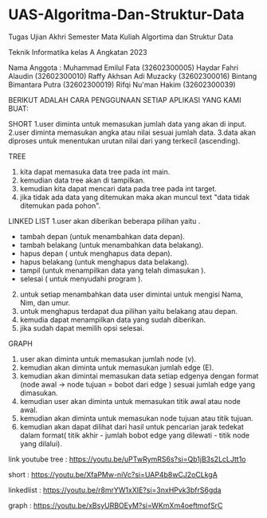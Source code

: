 # UAS-Algoritma-Dan-Struktur-Data

Tugas Ujian Akhri Semester Mata Kuliah Algortima dan Struktur Data

Teknik Informatika 
kelas A
Angkatan 2023

Nama Anggota :
Muhammad Emilul Fata       (32602300005)
Haydar Fahri Alaudin       (32602300010)
Raffy Akhsan Adi  Muzacky  (32602300016)
Bintang Bimantara Putra    (32602300019) 
Rifqi Nu'man Hakim         (32602300039)

BERIKUT ADALAH CARA PENGGUNAAN SETIAP APLIKASI YANG KAMI BUAT:

SHORT 
1.user diminta untuk memasukan jumlah data yang akan di input.
2.user diminta memasukan angka atau nilai sesuai jumlah data.
3.data akan diproses untuk menentukan urutan nilai dari yang terkecil (ascending).

TREE
1. kita dapat memasuka data tree pada int main.
2. kemudian data tree akan di tampilkan. 
3. kemudian kita dapat mencari data pada tree pada int target.
4. jika tidak ada data yang ditemukan maka akan muncul text "data tidak ditemukan pada pohon".

LINKED LIST 
1.user akan diberikan beberapa pilihan yaitu .
- tambah depan (untuk menambahkan data depan).
- tambah belakang (untuk menambahkan data belakang).
- hapus depan ( untuk menghapus data depan).
- hapus belakang (untuk menghapus data belakang).
- tampil (untuk menampilkan data yang telah dimasukan ).
- selesai ( untuk menyudahi program ).
2. untuk setiap menambahkan data user dimintai untuk mengisi Nama, Nim, dan umur.
3. untuk menghapus terdapat dua pilihan yaitu belakang atau depan.
4. kemudia dapat menampilkan data yang sudah diberikan.
5. jika sudah dapat memilih opsi selesai.

GRAPH
1. user akan diminta untuk memasukan jumlah node (v).
2. kemudian akan diminta untuk memasukan jumlah edge (E).
3. kemudian akan dimintai memasukan data setiap edgenya dengan format (node awal -> node tujuan = bobot dari edge ) sesuai jumlah edge yang dimasukan.
4. kemudian user akan diminta untuk memasukan titik awal atau node awal.
5. kemudian akan diminta untuk memasukan node tujuan atau titik tujuan.
6. kemudian akan dapat dilihat dari hasil untuk pencarian jarak tedekat dalam format( titik akhir - jumlah bobot edge yang dilewati - titik node yang dilalui).

link youtube 
tree         : https://youtu.be/uPTwRymRS6s?si=Qb1jB3s2LcLJtt1o

short        : https://youtu.be/XfaPMw-niVc?si=UAP4b8wCJ2oCLkgA

linkedlist   : https://youtu.be/r8mrYW1xXIE?si=3nxHPvk3bfrS6gda

graph        : https://youtu.be/xBsyURBOEyM?si=WKmXm4oeftmofSrC
